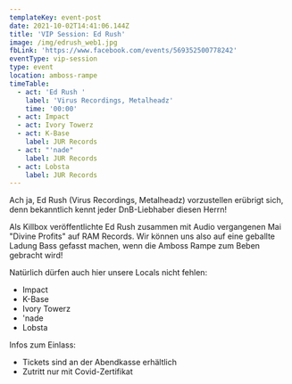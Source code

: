 ```yaml
---
templateKey: event-post
date: 2021-10-02T14:41:06.144Z
title: 'VIP Session: Ed Rush'
image: /img/edrush_web1.jpg
fbLink: 'https://www.facebook.com/events/569352500778242'
eventType: vip-session
type: event
location: amboss-rampe
timeTable:
  - act: 'Ed Rush '
    label: 'Virus Recordings, Metalheadz'
    time: '00:00'
  - act: Impact
  - act: Ivory Towerz
  - act: K-Base
    label: JUR Records
  - act: "'nade"
    label: JUR Records
  - act: Lobsta
    label: JUR Records
---
```


Ach ja, Ed Rush (Virus Recordings, Metalheadz) vorzustellen erübrigt sich, denn bekanntlich kennt jeder DnB-Liebhaber diesen Herrn!

Als Killbox veröffentlichte Ed Rush zusammen mit Audio vergangenen Mai "Divine Profits" auf RAM Records. Wir können uns also auf eine geballte Ladung Bass gefasst machen, wenn die Amboss Rampe zum Beben gebracht wird!

Natürlich dürfen auch hier unsere Locals nicht fehlen:

- Impact
- K-Base
- Ivory Towerz
- 'nade
- Lobsta

Infos zum Einlass:

- Tickets sind an der Abendkasse erhältlich
- Zutritt nur mit Covid-Zertifikat
